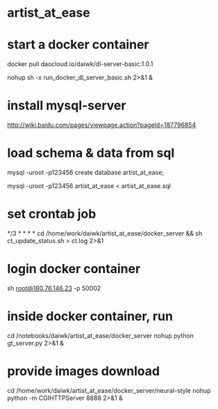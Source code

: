 # artist_at_ease

# start a docker container
docker pull daocloud.io/daiwk/dl-server-basic:1.0.1

nohup sh -x run_docker_dl_server_basic.sh 2>&1 &

# install mysql-server
http://wiki.baidu.com/pages/viewpage.action?pageId=187796854

# load schema & data from sql

mysql -uroot -p123456
create database artist_at_ease;

mysql -uroot -p123456 artist_at_ease < artist_at_ease.sql


# set crontab job
*/3 * * * * cd /home/work/daiwk/artist_at_ease/docker_server && sh ct_update_status.sh > ct.log 2>&1

# login docker container
sh root@180.76.146.23 -p 50002

# inside docker container, run 
cd /notebooks/daiwk/artist_at_ease/docker_server
nohup python gt_server.py 2>&1 &


# provide images download
cd /home/work/daiwk/artist_at_ease/docker_server/neural-style
nohup python -m CGIHTTPServer 8888 2>&1 &
